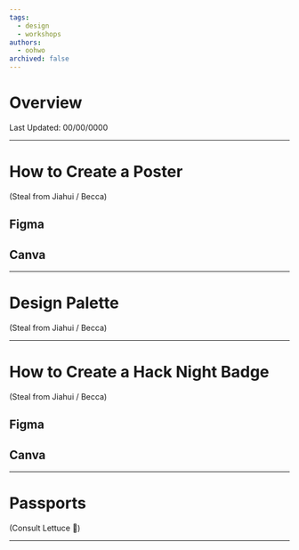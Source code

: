 ```yaml
---
tags:
  - design
  - workshops
authors:
  - oohwo
archived: false
---
```

# Overview
Last Updated: 00/00/0000

-----
# How to Create a Poster
(Steal from Jiahui / Becca)
## Figma
## Canva
-----
# Design Palette
(Steal from Jiahui / Becca)

-----
# How to Create a Hack Night Badge
(Steal from Jiahui / Becca)
## Figma
## Canva
-----
# Passports
(Consult Lettuce 🥬)

-----
